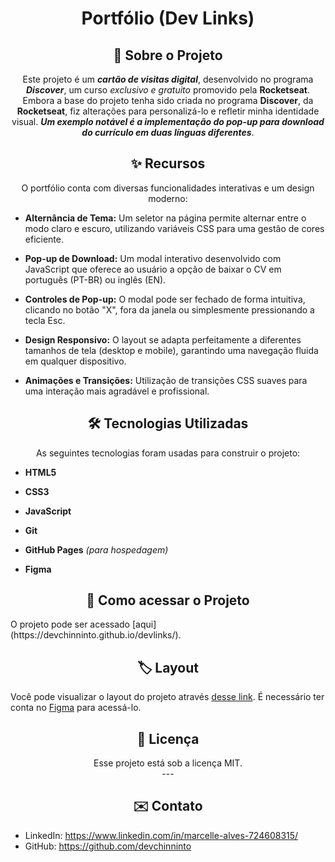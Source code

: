 <h1 align='center'> Portfólio (Dev Links)</h1>
<h2 align='center'> 
🚀 Sobre o Projeto
</h2>


<p align='center'>
Este projeto é um <strong><em>cartão de visitas digital</em></strong>, desenvolvido no programa <strong><em>Discover</em></strong>, um curso <em>exclusivo e gratuito</em> promovido pela <strong>Rocketseat</strong>.<br>
Embora a base do projeto tenha sido criada no programa <strong>Discover</strong>, da <strong>Rocketseat</strong>, fiz alterações para personalizá-lo e refletir minha identidade visual. <strong><em>Um exemplo notável é a implementação do pop-up para download do currículo em duas línguas diferentes</strong></em>.
</p>

<h2 align='center'>✨ Recursos</h2>
<p align='center'>O portfólio conta com diversas funcionalidades interativas e um design moderno:
</p>

- <strong>Alternância de Tema:</strong> Um seletor na página permite alternar entre o modo claro e escuro, utilizando variáveis CSS para uma gestão de cores eficiente.

- <strong>Pop-up de Download:</strong> Um modal interativo desenvolvido com JavaScript que oferece ao usuário a opção de baixar o CV em português (PT-BR) ou inglês (EN).

- <strong>Controles de Pop-up:</strong> O modal pode ser fechado de forma intuitiva, clicando no botão "X", fora da janela ou simplesmente pressionando a tecla Esc.

- <strong>Design Responsivo:</strong> O layout se adapta perfeitamente a diferentes tamanhos de tela (desktop e mobile), garantindo uma navegação fluida em qualquer dispositivo.

- <strong>Animações e Transições:</strong> Utilização de transições CSS suaves para uma interação mais agradável e profissional.


<h2 align='center'>🛠️ Tecnologias Utilizadas</h2>
<p align='center'>
As seguintes tecnologias foram usadas para construir o projeto:
</p>

- <strong>HTML5</strong>

- <strong>CSS3</strong>

- <strong>JavaScript</strong>

- <strong>Git</strong>

- <strong>GitHub Pages</strong> <em>(para hospedagem)</em>

- <strong>Figma</strong>


<h2 align='center'>📁 Como acessar o Projeto</h2>
O projeto pode ser acessado [aqui](https://devchinninto.github.io/devlinks/).

<h2 align='center'>🏷️ Layout</h2>


Você pode visualizar o layout do projeto através [desse link](https://www.figma.com/community/file/1187422022288947321/devlinks-projeto-discover). É necessário ter conta no [Figma](https://figma.com) para acessá-lo.

<h2 align='center'>📝 Licença</h2>

<p align='center'>Esse projeto está sob a licença MIT.<br>
---</p>

<h2 align='center'>✉️ Contato</h2>


- LinkedIn: https://www.linkedin.com/in/marcelle-alves-724608315/
- GitHub: https://github.com/devchinninto

